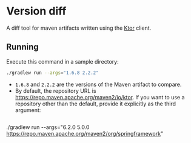 # Version diff

A diff tool for maven artifacts written using the [Ktor](https://ktor.io) client.

## Running

Execute this command in a sample directory:

```bash
./gradlew run --args="1.6.8 2.2.2"
```

* `1.6.8` and `2.2.2` are the versions of the Maven artifact to compare.
* By default, the repository URL is https://repo.maven.apache.org/maven2/io/ktor.
  If you want to use a repository other than the default, provide it explicitly as the third argument:
  ```bash
./gradlew run --args="6.2.0 5.0.0 https://repo.maven.apache.org/maven2/org/springframework"
```